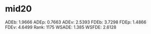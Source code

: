 # mid20

ADEb: 1.9666
ADEp: 0.7663
ADEv: 2.5393
FDEb: 3.7298
FDEp: 1.4866
FDEv: 4.6499
Rank: 1175
WSADE: 1.385
WSFDE: 2.6128